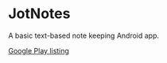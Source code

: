 # JotNotes
A basic text-based note keeping Android app.

[Google Play listing](https://play.google.com/store/apps/details?id=sammyt.jotnotes)
